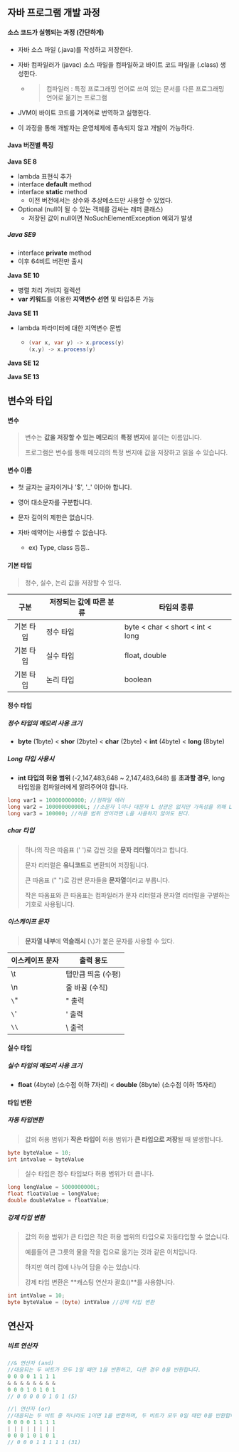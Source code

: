 ## 자바 프로그램 개발 과정

#### 소스 코드가 실행되는 과정 (간단하게)

* 자바 소스 파일 (.java)를 작성하고 저장한다.

* 자바 컴파일러가 (javac) 소스 파일을 컴파일하고 바이트 코드 파일을 (.class) 생성한다. 

  * > 컴파일러 : 특정 프로그래밍 언어로 쓰여 있는 문서를 다른 프로그래밍 언어로 옮기는 프로그램

* JVM이 바이트 코드를 기계어로 번역하고 실행한다.

* 이 과정을 통해 개발자는 운영체제에 종속되지 않고 개발이 가능하다.



#### Java 버전별 특징

**Java SE 8**

* lambda 표현식 추가
* interface **default** method
* interface **static** method
  * 이전 버전에서는 상수와 추상메소드만 사용할 수 있었다.
* Optional (null이 될 수 있는 객체를 감싸는 래퍼 클래스)
  * 저장된 값이 null이면 NoSuchElementException 예외가 발생

##### Java SE9

* interface **private** method
* 이후 64비트 버전만 출시

**Java SE 10**

* 병렬 처리 가비지 컬렉션
* **var 키워드**를 이용한 **지역변수 선언** 및 타입추론 가능

**Java SE 11**

* lambda 파라미터에 대한 지역변수 문법

  * ```java
    (var x, var y) -> x.process(y)
    (x,y) -> x.process(y)
    ```

**Java SE 12**

**Java SE 13**



## 변수와 타입

#### 변수

> 변수는 **값을 저장할 수 있는 메모리**의 **특정 번지**에 붙이는 이름입니다.
>
> 프로그램은 변수를 통해 메모리의 특정 번지애 값을 저장하고 읽을 수 있습니다.

#### 변수 이름

* 첫 글자는 글자이거나 '$', '_' 이어야 합니다.

* 영어 대소문자를 구분합니다.

* 문자 길이의 제한은 없습니다.

* 자바 예약어는 사용할 수 없습니다.

  * ex) Type, class 등등..

  

#### 기본 타입

> 정수, 실수, 논리 값을 저장할 수 있다.

|   구분    | 저장되는 값에 따른 분류 | 타입의 종류                      |
| :-------: | ----------------------- | -------------------------------- |
| 기본 타입 | 정수 타입               | byte < char < short < int < long |
| 기본 타입 | 실수 타입               | float, double                    |
| 기본 타입 | 논리 타입               | boolean                          |

#### 정수 타입

##### 정수 타입의 메모리 사용 크기

* **byte** (1byte) < **shor** (2byte) < **char** (2byte) < **int** (4byte) < **long** (8byte)

##### Long 타입 사용시

* **int 타입의 허용 범위** (-2,147,483,648 ~ 2,147,483,648) 를 **초과할 경우**, long 타입임을 컴파일러에게 알려주어야 합니다.

```java
long var1 = 100000000000; //컴파일 에러
long var2 = 100000000000L; //소문자 l이나 대문자 L 상관은 없지만 가독성을 위해 L을 사용한다.
long var3 = 100000; //허용 범위 안이라면 L을 사용하지 않아도 된다.
```

##### char 타입

> 하나의 작은 따옴표 (' ')로 감싼 것을 **문자 리터럴**이라고 합니다.
>
> 문자 리터럴은 **유니코드**로 변환되어 저장됩니다.
>
> 큰 따옴표 (" ")로 감싼 문자들을 **문자열**이라고 부릅니다.
>
> 작은 따옴표와 큰 따옴표는 컴파일러가 문자 리터럴과 문자열 리터럴을 구별하는 기호로 사용됩니다.

##### 이스케이프 문자

> **문자열 내부**에 **역슬래시** (`\`)가 붙은 문자를 사용할 수 있다.

| 이스케이프 문자 | 출력 용도          |
| --------------- | ------------------ |
| \t              | 탭만큼 띄움 (수평) |
| \n              | 줄 바꿈 (수직)     |
| `\`"            | " 출력             |
| `\`'            | ' 출력             |
| `\\`            | \ 출력             |



#### 실수 타입

##### 실수 타입의 메모리 사용 크기

* **float** (4byte) (소수점 이하 7자리) < **double** (8byte) (소수점 이하 15자리) 



#### 타입 변환

##### 자동 타입변환

> 값의 허용 범위가 **작은 타입이** 허용 범위가 **큰 타입으로 저장**될 때 발생합니다.

```java
byte byteValue = 10;
int intvalue = byteValue 
```

> 실수 타입은 정수 타입보다 허용 범위가 더 큽니다.

```java
long longValue = 5000000000L;
float floatValue = longValue;
double doubleValue = floatValue;
```



##### 강제 타입 변환

> 값의 허용 범위가 큰 타입은 작은 허용 범위의 타입으로 자동타입할 수 없습니다.
>
> 예를들어 큰 그릇의 물을 작을 컵으로 옮기는 것과 같은 이치입니다.
>
> 하지만 여러 컵에 나누어 담을 수는 있습니다.
>
> 강제 타입 변환은 **캐스팅 연산자 괄호()**를 사용합니다.

```java
int intValue = 10;
byte byteValue = (byte) intValue //강제 타입 변환
```



## 연산자

##### 비트 연산자

```java
//& 연산자 (and)
//대응되는 두 비트가 모두 1일 때만 1을 반환하고, 다른 경우 0을 반환합니다.
0 0 0 0 1 1 1 1
& & & & & & & &
0 0 0 1 0 1 0 1
// 0 0 0 0 0 1 0 1 (5)

//| 연산자 (or)
//대응되는 두 비트 중 하나라도 1이면 1을 반환하며, 두 비트가 모두 0일 때만 0을 반환합니다.
0 0 0 0 1 1 1 1
| | | | | | | |
0 0 0 1 0 1 0 1
// 0 0 0 1 1 1 1 1 (31)
```

